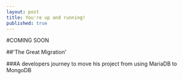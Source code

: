 ```yaml
---
layout: post
title: You're up and running!
published: true
---
```


#COMING SOON

##'The Great Migration' 

###A developers journey to move his project from using MariaDB to MongoDB
